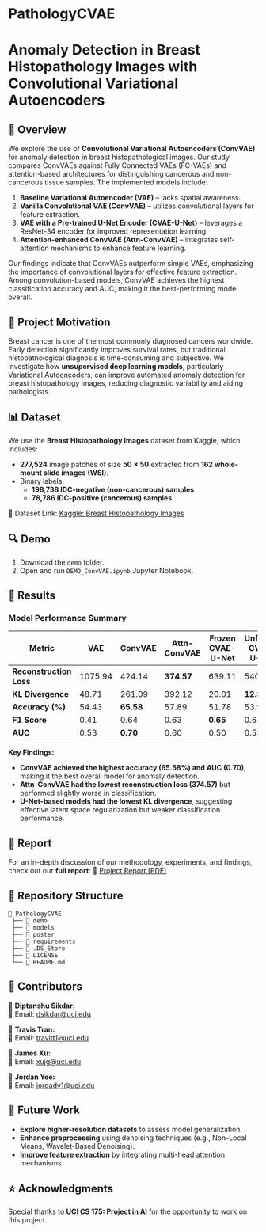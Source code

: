 # PathologyCVAE

# Anomaly Detection in Breast Histopathology Images with Convolutional Variational Autoencoders

## 📌 Overview
We explore the use of **Convolutional Variational Autoencoders (ConvVAE)** for anomaly detection in breast histopathological images. Our study compares ConvVAEs against Fully Connected VAEs (FC-VAEs) and attention-based architectures for distinguishing cancerous and non-cancerous tissue samples. The implemented models include:

1. **Baseline Variational Autoencoder (VAE)** – lacks spatial awareness.
2. **Vanilla Convolutional VAE (ConvVAE)** – utilizes convolutional layers for feature extraction.
3. **VAE with a Pre-trained U-Net Encoder (CVAE-U-Net)** – leverages a ResNet-34 encoder for improved representation learning.
4. **Attention-enhanced ConvVAE (Attn-ConvVAE)** – integrates self-attention mechanisms to enhance feature learning.

Our findings indicate that ConvVAEs outperform simple VAEs, emphasizing the importance of convolutional layers for effective feature extraction. Among convolution-based models, ConvVAE achieves the highest classification accuracy and AUC, making it the best-performing model overall.

## 🚀 Project Motivation
Breast cancer is one of the most commonly diagnosed cancers worldwide. Early detection significantly improves survival rates, but traditional histopathological diagnosis is time-consuming and subjective. We investigate how **unsupervised deep learning models**, particularly Variational Autoencoders, can improve automated anomaly detection for breast histopathology images, reducing diagnostic variability and aiding pathologists.

## 📊 Dataset
We use the **Breast Histopathology Images** dataset from Kaggle, which includes:
- **277,524** image patches of size **50 × 50** extracted from **162 whole-mount slide images (WSI)**.
- Binary labels:
  - **198,738 IDC-negative (non-cancerous) samples**
  - **78,786 IDC-positive (cancerous) samples**

🔗 Dataset Link: [Kaggle: Breast Histopathology Images](https://www.kaggle.com/datasets/paultimothymooney/breast-histopathology-images/data)

## 🔍 Demo
1. Download the `demo` folder.
2. Open and run `DEMO_ConvVAE.ipynb` Jupyter Notebook. 

## 📝 Results
### Model Performance Summary

| Metric                | VAE     | ConvVAE  | Attn-ConvVAE | Frozen CVAE-U-Net | Unfrozen CVAE-U-Net |
|-----------------------|---------|----------|--------------|-------------------|---------------------|
| **Reconstruction Loss** | 1075.94 | 424.14 | **374.57**  | 639.11           | 540.59             |
| **KL Divergence**      | 48.71   | 261.09   | 392.12       | 20.01         | **12.35**          |
| **Accuracy (%)**       | 54.43   | **65.58** | 57.89        | 51.78            | 53.99              |
| **F1 Score**          | 0.41    | 0.64     | 0.63         | **0.65**          | 0.64               |
| **AUC**               | 0.53    | **0.70** | 0.60         | 0.50             | 0.53               |

**Key Findings:**
- **ConvVAE achieved the highest accuracy (65.58%) and AUC (0.70)**, making it the best overall model for anomaly detection.
- **Attn-ConvVAE had the lowest reconstruction loss (374.57)** but performed slightly worse in classification.
- **U-Net-based models had the lowest KL divergence**, suggesting effective latent space regularization but weaker classification performance.

## 📜 Report
For an in-depth discussion of our methodology, experiments, and findings, check out our **full report**:
📄 [Project Report (PDF)](link_to_report.pdf)

## 📁 Repository Structure
```
📂 PathologyCVAE
 ├── 📂 demo
 ├── 📂 models
 ├── 📂 poster
 ├── 📂 requirements
 ├── 📜 .DS_Store
 ├── 📜 LICENSE
 └── 📜 README.md
```

## 🤝 Contributors
👤 **Diptanshu Sikdar:**  
📧 Email: dsikdar@uci.edu  

👤 **Travis Tran:**  
📧 Email: travitt1@uci.edu  

👤 **James Xu:**  
📧 Email: xujg@uci.edu  

👤 **Jordan Yee:**  
📧 Email: jordady1@uci.edu  

## 📌 Future Work
- **Explore higher-resolution datasets** to assess model generalization.
- **Enhance preprocessing** using denoising techniques (e.g., Non-Local Means, Wavelet-Based Denoising).
- **Improve feature extraction** by integrating multi-head attention mechanisms.

## ⭐ Acknowledgments
Special thanks to **UCI CS 175: Project in AI** for the opportunity to work on this project.
